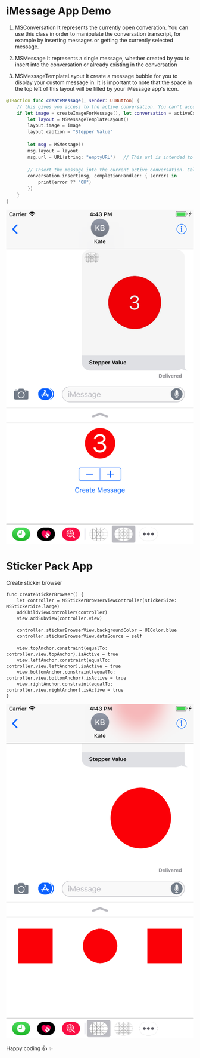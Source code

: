 # iMessage App Demo

1. MSConversation
It represents the currently open converation. You can use this class in order to manipulate the conversation transcript, for example by inserting messages or getting the currently selected message.

2. MSMessage
It represents a single message, whether created by you to insert into the conversation or already existing in the conversation

3. MSMessageTemplateLayout
It create a message bubble for you to display your custom message in. It is important to note that the space in the top left of this layout will be filled by your iMessage app's icon.

```Swift
@IBAction func createMessage(_ sender: UIButton) {
	// this gives you access to the active conversation. You can't access the content of messages other than those created by your extension.
	if let image = createImageForMessage(), let conversation = activeConversation {
		let layout = MSMessageTemplateLayout()
		layout.image = image
		layout.caption = "Stepper Value"

		let msg = MSMessage()
		msg.layout = layout
		msg.url = URL(string: "emptyURL")	// This url is intended to link to a web page of some sort where macOS users can also view your custom iMessage content.

		// Insert the message into the current active conversation. Calling this method does not actually send the message, though -- instead it puts your message in the user's entry field so that they can press send themselves.
		conversation.insert(msg, completionHandler: { (error) in
			print(error ?? "OK")
		})
	}
}
```

![Screenshot](screenshot1.png)

# Sticker Pack App

Create sticker browser

```Swfit
func createStickerBrowser() {
	let controller = MSStickerBrowserViewController(stickerSize: MSStickerSize.large)
	addChildViewController(controller)
	view.addSubview(controller.view)

	controller.stickerBrowserView.backgroundColor = UIColor.blue
	controller.stickerBrowserView.dataSource = self

	view.topAnchor.constraint(equalTo: controller.view.topAnchor).isActive = true
	view.leftAnchor.constraint(equalTo: controller.view.leftAnchor).isActive = true
	view.bottomAnchor.constraint(equalTo: controller.view.bottomAnchor).isActive = true
	view.rightAnchor.constraint(equalTo: controller.view.rightAnchor).isActive = true
}
```

![Screenshot](screenshot2.png)

Happy coding :+1:  :sparkles:

